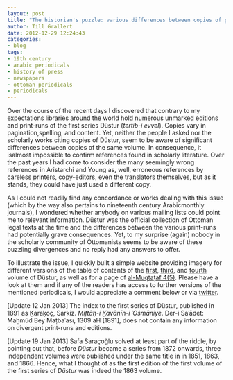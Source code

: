 ```yaml
---
layout: post
title: "The historian's puzzle: various differences between copies of printed periodicals that ought to be similar"
author: Till Grallert
date: 2012-12-29 12:24:43
categories:
- blog
tags:
- 19th century
- arabic periodicals
- history of press
- newspapers
- ottoman periodicals
- periodicals
---
```


Over the course of the recent days I discovered that contrary to my expectations libraries around the world hold numerous unmarked editions and print-runs of the first series Düstur (*tertib-i evvel*). Copies vary in pagination,spelling, and content. Yet, neither the people I asked nor the scholarly works citing copies of Düstur, seem to be aware of significant differences between copies of the same volume.  In consequence, it isalmost impossible to confirm references found in scholarly literature. Over the past years I had come to consider the many seemingly wrong references in Aristarchi and Young as, well, erroneous references by careless printers, copy-editors, even the translators themselves, but as it stands, they could have just used a different copy.

As I could not readily find any concordance or works dealing with this issue (which by the way also pertains to nineteenth century Arabicmonthly journals), I wondered whether anybody on various mailing lists could point me to relevant information. Düstur was the official collection of Ottoman legal texts at the time and the differences between the various print-runs had potentially grave consequences. Yet, to my surprise (again) nobody in the scholarly community of Ottomanists seems to be aware of these puzzling divergences and no reply had any answers to offer.

To illustrate the issue, I quickly built a simple website providing imagery for different versions of the table of contents of the
<a href="http://sitzextase.de/dustur/dustur-v01.html" target="_blank">first</a>, <a href="http://sitzextase.de/dustur/dustur-v03.html" target="_blank">third</a>, and <a href="http://sitzextase.de/dustur/dustur-v04.html" target="_blank">fourth</a> volume of Düstur, as well as for a page of <a href="http://sitzextase.de/muqtataf/muqtataf-v04-i05.html" target="_blank">al-Muqtaṭaf 4(5)</a>. Please have a look at them and if any of the readers has access to further versions of the mentioned periodicals, I would appreciate a comment below or via <a href="https://twitter.com/tillgrallert">twitter</a>.

[Update 12 Jan 2013] The index to the first series of Düstur, published in 1891 as Ḳaraḳoç, Sarkiz. *Miftāḥ-i Ḳavānīn-i ʿOŝmāniye*. Der-i Saʿādet: Maḥmūd Bey Maṭbaʿası, 1309 aH [1891], does not contain any information on divergent print-runs and editions.

[Update 19 Jan 2013] Safa Saraçoğlu solved at least part of the riddle, by pointing out that, before *Düstur* became a series from 1872 onwards, three independent volumes were published under the same title in in 1851, 1863, and 1866.  Hence, what I thought of as the first edition of the first volume of the first series of *Düstur* was indeed the 1863 volume.